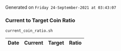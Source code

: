 Generated on `Friday 24-September-2021 at 03:43:07`

### Current to Target Coin Ratio
`current_coin_ratio.sh`

Date|Current|Target|Ratio
---|---|---|---
